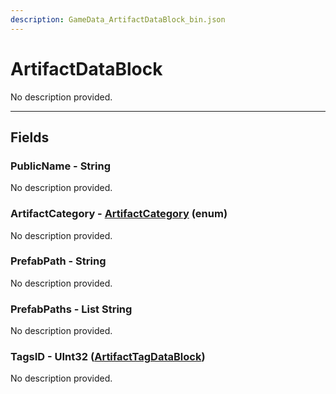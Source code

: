 ```yaml
---
description: GameData_ArtifactDataBlock_bin.json
---
```


# ArtifactDataBlock

No description provided.

***

## Fields

### PublicName - String

No description provided.

### ArtifactCategory - [ArtifactCategory](../../enum-types.md#artifactcategory) (enum)

No description provided.

### PrefabPath - String

No description provided.

### PrefabPaths - List String

No description provided.

### TagsID - UInt32 ([ArtifactTagDataBlock](../rarely-edited/artifacttag.md))

No description provided.
